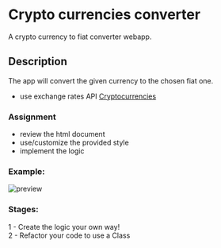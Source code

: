 # Crypto currencies converter

A crypto currency to fiat converter webapp.

## Description
The app will convert the given currency to the chosen fiat one.

 - use exchange rates API [Cryptocurrencies](https://www.cryptonator.com/api)

### Assignment

- review the html document
- use/customize the provided style
- implement the logic

### Example:

 ![preview](./assets/images/demo.gif)


### Stages:
1 - Create the logic your own way!  
2 - Refactor your code to use a Class
